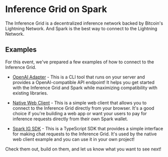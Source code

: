 # Inference Grid on Spark

The Inference Grid is a decentralized inference network backed by Bitcoin's Lightning Network. And Spark is the best way to connect to the Lightning Network.

## Examples
For this event, we've prepared a few examples of how to connect to the Inference Grid.

 - [OpenAI Adapter](./adapter) - This is a CLI tool that runs on your server and provides a OpenAI-compatible API endpoint! It helps you get started with the Inference Grid and Spark while maximizing compatibility with existing libraries.

 - [Native Web Client](./nativeweb) - This is a simple web client that allows you to connect to the Inference Grid directly from your browser. It's a good choice if you're building a web app or want your users to pay for inference requests directly from their own Spark wallet.

 - [Spark IG SDK](./spark-ig-sdk) - This is a TypeScript SDK that provides a simple interface for making chat requests to the Inference Grid. It's used by the native web client example and you can use it in your own project!

Check them out, build on them, and let us know what you want to see next!
